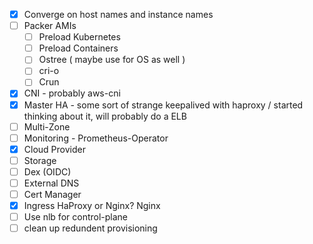   - [x] Converge on host names and instance names
  - [ ] Packer AMIs
    - [ ] Preload Kubernetes
    - [ ] Preload Containers
    - [ ] Ostree ( maybe use for OS as well )
    - [ ] cri-o
    - [ ] Crun
  - [x] CNI - probably aws-cni
  - [x] Master HA - some sort of strange keepalived with haproxy / started thinking about it, will probably do a ELB
  - [ ] Multi-Zone
  - [ ] Monitoring - Prometheus-Operator
  - [x] Cloud Provider
  - [ ] Storage
  - [ ] Dex (OIDC)
  - [ ] External DNS
  - [ ] Cert Manager
  - [x] Ingress HaProxy or Nginx? Nginx
  - [ ] Use nlb for control-plane
  - [ ] clean up redundent provisioning
